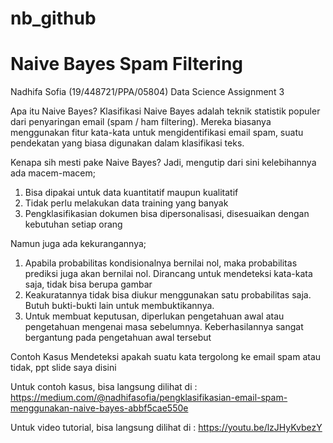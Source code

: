 # nb_github
# Naive Bayes Spam Filtering
Nadhifa Sofia (19/448721/PPA/05804)
Data Science Assignment 3



Apa itu Naive Bayes?
Klasifikasi Naive Bayes adalah teknik statistik populer dari penyaringan email (spam / ham filtering). Mereka biasanya menggunakan fitur kata-kata untuk mengidentifikasi email spam, suatu pendekatan yang biasa digunakan dalam klasifikasi teks.

Kenapa sih mesti pake Naive Bayes?
Jadi, mengutip dari sini kelebihannya ada macem-macem;
1. Bisa dipakai untuk data kuantitatif maupun kualitatif
2. Tidak perlu melakukan data training yang banyak
3. Pengklasifikasian dokumen bisa dipersonalisasi, disesuaikan dengan kebutuhan setiap orang

Namun juga ada kekurangannya;
1. Apabila probabilitas kondisionalnya bernilai nol, maka probabilitas prediksi juga akan bernilai nol. Dirancang untuk mendeteksi kata-kata saja, tidak bisa berupa gambar
2. Keakuratannya tidak bisa diukur menggunakan satu probabilitas saja. Butuh bukti-bukti lain untuk membuktikannya.
3. Untuk membuat keputusan, diperlukan pengetahuan awal atau pengetahuan mengenai masa sebelumnya. Keberhasilannya sangat bergantung pada pengetahuan awal tersebut


Contoh Kasus
Mendeteksi apakah suatu kata tergolong ke email spam atau tidak, ppt slide saya disini


Untuk contoh kasus, bisa langsung dilihat di :
https://medium.com/@nadhifasofia/pengklasifikasian-email-spam-menggunakan-naive-bayes-abbf5cae550e


Untuk video tutorial, bisa langsung dilihat di :
https://youtu.be/lzJHyKvbezY
